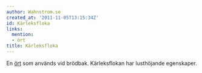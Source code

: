 ```yaml
---
author: Wahnstrom.se
created_at: '2011-11-05T13:15:34Z'
id: Kärleksfloka
links:
  mention:
  - ört
title: Kärleksfloka
---
```


En [ört] som används vid brödbak. Kärleksflokan har lusthöjande egenskaper.

  [ört]: ört